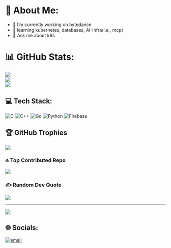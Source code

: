 # 💫 About Me:
- 🔭 I’m currently working on bytedance<br>
- 🌱 learning kubernetes, databases, AI-Infra(i.e., mcp)<br>
- 💬 Ask me about k8s

# 📊 GitHub Stats:
![](https://github-readme-stats.vercel.app/api?username=Colvin-Y&theme=dark&hide_border=false&include_all_commits=true&count_private=true)<br/>
![](https://nirzak-streak-stats.vercel.app/?user=Colvin-Y&theme=dark&hide_border=false)<br/>
![](https://github-readme-stats.vercel.app/api/top-langs/?username=Colvin-Y&theme=dark&hide_border=false&include_all_commits=true&count_private=true&layout=compact)


## 💻 Tech Stack:
![C](https://img.shields.io/badge/c-%2300599C.svg?style=for-the-badge&logo=c&logoColor=white) ![C++](https://img.shields.io/badge/c++-%2300599C.svg?style=for-the-badge&logo=c%2B%2B&logoColor=white) ![Go](https://img.shields.io/badge/go-%2300ADD8.svg?style=for-the-badge&logo=go&logoColor=white) ![Python](https://img.shields.io/badge/python-3670A0?style=for-the-badge&logo=python&logoColor=ffdd54) ![Firebase](https://img.shields.io/badge/firebase-%23039BE5.svg?style=for-the-badge&logo=firebase)

## 🏆 GitHub Trophies
![](https://github-profile-trophy.vercel.app/?username=Colvin-Y&theme=dark&no-frame=false&no-bg=true&margin-w=4)

### 🔝 Top Contributed Repo
![](https://github-contributor-stats.vercel.app/api?username=Colvin-Y&limit=5&theme=dark&combine_all_yearly_contributions=true)

### ✍️ Random Dev Quote
![](https://quotes-github-readme.vercel.app/api?type=horizontal&theme=dark)

---
[![](https://visitcount.itsvg.in/api?id=Colvin-Y&icon=1&color=0)](https://visitcount.itsvg.in)

## 🌐 Socials:
[![email](https://img.shields.io/badge/Email-D14836?logo=gmail&logoColor=white)](mailto:ykwhrimfaxi@gmail.com) 

<!-- Proudly created with GPRM ( https://gprm.itsvg.in ) -->
